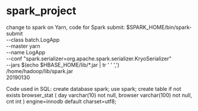 # spark_project

change to spark on Yarn, code for Spark submit:
$SPARK_HOME/bin/spark-submit \
--class batch.LogApp \
--master yarn \
--name LogApp \
--conf "spark.serializer=org.apache.spark.serializer.KryoSerializer" \
--jars $(echo $HBASE_HOME/lib/*.jar | tr ' ' ',') \
/home/hadoop/lib/spark.jar \
20190130


Code used in SQL:
create database spark;
use spark;
create table if not exists browser_stat (
day varchar(10) not null,
browser varchar(100) not null,
cnt int
) engine=innodb default charset=utf8;